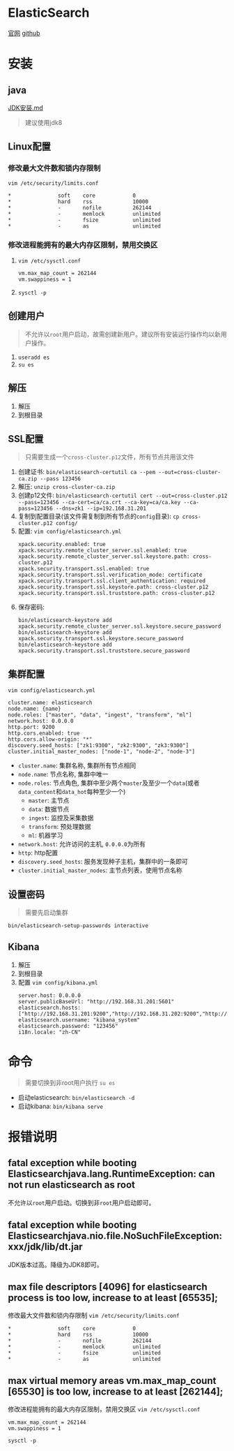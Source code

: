# ElasticSearch
[官网](https://www.elastic.co/)
[github](https://github.com/elastic/elasticsearch)

# 安装
## java
[JDK安装.md](../../base/JDK安装.md)

> 建议使用jdk8

## Linux配置
### 修改最大文件数和锁内存限制
`vim /etc/security/limits.conf`
```
*               soft    core            0
*               hard    rss             10000
*               -       nofile          262144
*               -       memlock         unlimited
*               -       fsize           unlimited
*               -       as              unlimited
```
### 修改进程能拥有的最大内存区限制，禁用交换区
1. `vim /etc/sysctl.conf`
    ```
    vm.max_map_count = 262144
    vm.swappiness = 1
    ```
2. `sysctl -p`

## 创建用户
> 不允许以`root`用户启动，故需创建新用户。建议所有安装运行操作均以新用户操作。

1. `useradd es`
2. `su es`

## 解压
1. 解压
2. 到根目录

## SSL配置
> 只需要生成一个`cross-cluster.p12`文件，所有节点共用该文件

1. 创建证书: `bin/elasticsearch-certutil ca --pem --out=cross-cluster-ca.zip --pass 123456`
2. 解压: `unzip cross-cluster-ca.zip`
3. 创建p12文件: `bin/elasticsearch-certutil cert --out=cross-cluster.p12 --pass=123456 --ca-cert=ca/ca.crt --ca-key=ca/ca.key --ca-pass=123456 --dns=zk1 --ip=192.168.31.201`
4. 复制到配置目录(该文件需复制到所有节点的`config`目录): `cp cross-cluster.p12 config/`
5. 配置: `vim config/elasticsearch.yml`
   ```
   xpack.security.enabled: true
   xpack.security.remote_cluster_server.ssl.enabled: true
   xpack.security.remote_cluster_server.ssl.keystore.path: cross-cluster.p12
   xpack.security.transport.ssl.enabled: true
   xpack.security.transport.ssl.verification_mode: certificate
   xpack.security.transport.ssl.client_authentication: required
   xpack.security.transport.ssl.keystore.path: cross-cluster.p12
   xpack.security.transport.ssl.truststore.path: cross-cluster.p12
   ```
6. 保存密码:
   ```shell
   bin/elasticsearch-keystore add xpack.security.remote_cluster_server.ssl.keystore.secure_password
   bin/elasticsearch-keystore add xpack.security.transport.ssl.keystore.secure_password
   bin/elasticsearch-keystore add xpack.security.transport.ssl.truststore.secure_password
   ```

## 集群配置
`vim config/elasticsearch.yml`
```
cluster.name: elasticsearch
node.name: {name}
node.roles: ["master", "data", "ingest", "transform", "ml"]
network.host: 0.0.0.0
http.port: 9200
http.cors.enabled: true
http.cors.allow-origin: "*"
discovery.seed_hosts: ["zk1:9300", "zk2:9300", "zk3:9300"]
cluster.initial_master_nodes: ["node-1", "node-2", "node-3"]
```
- `cluster.name`: 集群名称, 集群所有节点相同
- `node.name`: 节点名称, 集群中唯一
- `node.roles`: 节点角色, 集群中至少两个`master`及至少一个`data`(或者`data_content`和`data_hot`每种至少一个)
  - `master`: 主节点
  - `data`: 数据节点
  - `ingest`: 监控及采集数据
  - `transform`: 预处理数据
  - `ml`: 机器学习
- `network.host`: 允许访问的主机, `0.0.0.0`为所有
- `http`: http配置
- `discovery.seed_hosts`: 服务发现种子主机，集群中的一条即可
- `cluster.initial_master_nodes`: 主节点列表，使用节点名称

## 设置密码
> 需要先启动集群

`bin/elasticsearch-setup-passwords interactive`

## Kibana
1. 解压
2. 到根目录
3. 配置 `vim config/kibana.yml`
   ```
   server.host: 0.0.0.0
   server.publicBaseUrl: "http://192.168.31.201:5601"
   elasticsearch.hosts: ["http://192.168.31.201:9200","http://192.168.31.202:9200","http://192.168.31.203:9200"]
   elasticsearch.username: "kibana_system"
   elasticsearch.password: "123456"
   i18n.locale: "zh-CN"
   ```

# 命令
> 
> 需要切换到非root用户执行 `su es`

- 启动elasticsearch: `bin/elasticsearch -d`
- 启动kibana: `bin/kibana serve`

# 报错说明
## fatal exception while booting Elasticsearchjava.lang.RuntimeException: can not run elasticsearch as root
不允许以`root`用户启动。切换到非`root`用户启动即可。

## fatal exception while booting Elasticsearchjava.nio.file.NoSuchFileException: xxx/jdk/lib/dt.jar
JDK版本过高。降级为JDK8即可。

## max file descriptors [4096] for elasticsearch process is too low, increase to at least [65535];
修改最大文件数和锁内存限制
`vim /etc/security/limits.conf`
```
*               soft    core            0
*               hard    rss             10000
*               -       nofile          262144
*               -       memlock         unlimited
*               -       fsize           unlimited
*               -       as              unlimited
```

## max virtual memory areas vm.max_map_count [65530] is too low, increase to at least [262144];
修改进程能拥有的最大内存区限制，禁用交换区
`vim /etc/sysctl.conf`
```
vm.max_map_count = 262144
vm.swappiness = 1
```
`sysctl -p`